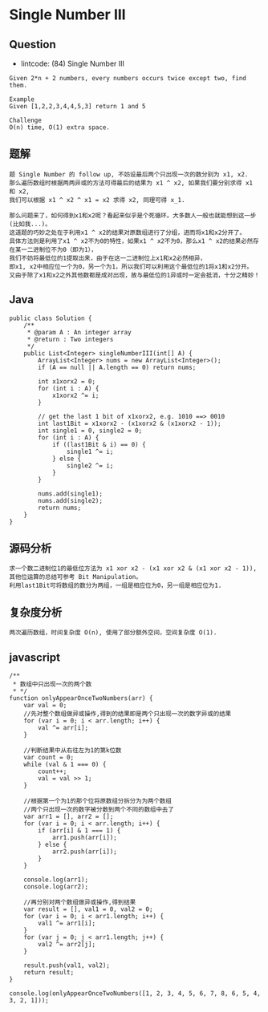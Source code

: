# Single Number III

## Question

- lintcode: (84) Single Number III

```
Given 2*n + 2 numbers, every numbers occurs twice except two, find them.

Example
Given [1,2,2,3,4,4,5,3] return 1 and 5

Challenge
O(n) time, O(1) extra space.
```

## 题解

    题 Single Number 的 follow up, 不妨设最后两个只出现一次的数分别为 x1, x2. 
    那么遍历数组时根据两两异或的方法可得最后的结果为 x1 ^ x2, 如果我们要分别求得 x1 和 x2, 
    我们可以根据 x1 ^ x2 ^ x1 = x2 求得 x2, 同理可得 x_1. 
    
    那么问题来了，如何得到x1和x2呢？看起来似乎是个死循环。大多数人一般也就能想到这一步(比如我...)。
    这道题的巧妙之处在于利用x1 ^ x2的结果对原数组进行了分组，进而将x1和x2分开了。
    具体方法则是利用了x1 ^ x2不为0的特性，如果x1 ^ x2不为0，那么x1 ^ x2的结果必然存在某一二进制位不为0（即为1），
    我们不妨将最低位的1提取出来，由于在这一二进制位上x1和x2必然相异，
    即x1, x2中相应位一个为0，另一个为1，所以我们可以利用这个最低位的1将x1和x2分开。
    又由于除了x1和x2之外其他数都是成对出现，故与最低位的1异或时一定会抵消，十分之精妙！

## Java

    public class Solution {
        /**
         * @param A : An integer array
         * @return : Two integers
         */
        public List<Integer> singleNumberIII(int[] A) {
            ArrayList<Integer> nums = new ArrayList<Integer>();
            if (A == null || A.length == 0) return nums;
    
            int x1xorx2 = 0;
            for (int i : A) {
                x1xorx2 ^= i;
            }
    
            // get the last 1 bit of x1xorx2, e.g. 1010 ==> 0010
            int last1Bit = x1xorx2 - (x1xorx2 & (x1xorx2 - 1));
            int single1 = 0, single2 = 0;
            for (int i : A) {
                if ((last1Bit & i) == 0) {
                    single1 ^= i;
                } else {
                    single2 ^= i;
                }
            }
    
            nums.add(single1);
            nums.add(single2);
            return nums;
        }
    }

## 源码分析
    
    求一个数二进制位1的最低位方法为 x1 xor x2 - (x1 xor x2 & (x1 xor x2 - 1)), 
    其他位运算的总结可参考 Bit Manipulation。
    利用last1Bit可将数组的数分为两组，一组是相应位为0，另一组是相应位为1.

## 复杂度分析

    两次遍历数组，时间复杂度 O(n), 使用了部分额外空间，空间复杂度 O(1).
    
    
## javascript 

    /**
     * 数组中只出现一次的两个数
     * */
    function onlyAppearOnceTwoNumbers(arr) {
        var val = 0;
        //先对整个数组做异或操作,得到的结果即是两个只出现一次的数字异或的结果
        for (var i = 0; i < arr.length; i++) {
            val ^= arr[i];
        }
    
        //判断结果中从右往左为1的第k位数
        var count = 0;
        while (val & 1 === 0) {
            count++;
            val = val >> 1;
        }
    
        //根据第一个为1的那个位将原数组分拆分为为两个数组
        //两个只出现一次的数字被分散到两个不同的数组中去了
        var arr1 = [], arr2 = [];
        for (var i = 0; i < arr.length; i++) {
            if (arr[i] & 1 === 1) {
                arr1.push(arr[i]);
            } else {
                arr2.push(arr[i]);
            }
        }
    
        console.log(arr1);
        console.log(arr2);
    
        //再分别对两个数组做异或操作,得到结果
        var result = [], val1 = 0, val2 = 0;
        for (var i = 0; i < arr1.length; i++) {
            val1 ^= arr1[i];
        }
        for (var j = 0; j < arr1.length; j++) {
            val2 ^= arr2[j];
        }
    
        result.push(val1, val2);
        return result;
    }
    
    console.log(onlyAppearOnceTwoNumbers([1, 2, 3, 4, 5, 6, 7, 8, 6, 5, 4, 3, 2, 1]));